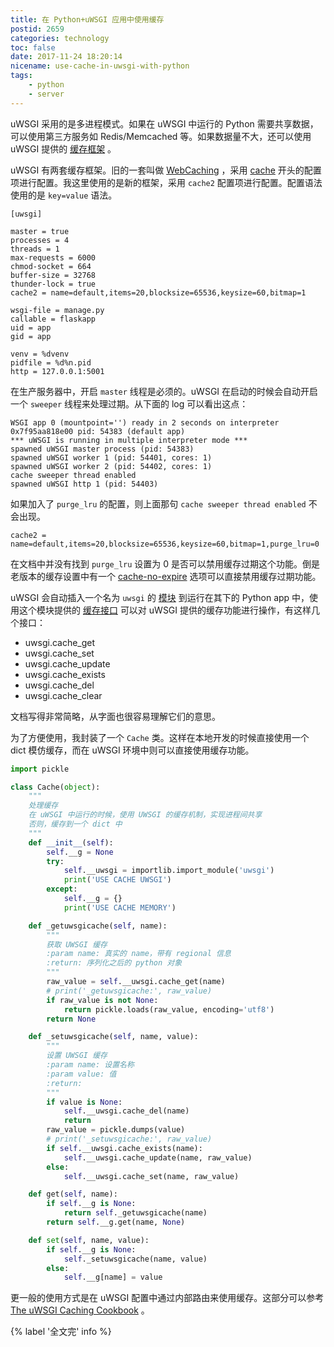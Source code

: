 ```yaml
---
title: 在 Python+uWSGI 应用中使用缓存
postid: 2659
categories: technology
toc: false
date: 2017-11-24 18:20:14
nicename: use-cache-in-uwsgi-with-python
tags:
    - python
    - server
---
```


uWSGI 采用的是多进程模式。如果在 uWSGI 中运行的 Python 需要共享数据，可以使用第三方服务如 Redis/Memcached 等。如果数据量不大，还可以使用 uWSGI 提供的 [缓存框架][caching] 。 <!--more--> 

uWSGI 有两套缓存框架。旧的一套叫做 [WebCaching][webcaching] ，采用 [cache][cacheoptions] 开头的配置项进行配置。我这里使用的是新的框架，采用 `cache2` 配置项进行配置。配置语法使用的是 `key=value` 语法。

```
[uwsgi]

master = true
processes = 4
threads = 1
max-requests = 6000
chmod-socket = 664
buffer-size = 32768
thunder-lock = true
cache2 = name=default,items=20,blocksize=65536,keysize=60,bitmap=1

wsgi-file = manage.py
callable = flaskapp
uid = app
gid = app

venv = %dvenv
pidfile = %d%n.pid
http = 127.0.0.1:5001
```

在生产服务器中，开启 `master` 线程是必须的。uWSGI 在启动的时候会自动开启一个 `sweeper` 线程来处理过期。从下面的 log 可以看出这点：

```
WSGI app 0 (mountpoint='') ready in 2 seconds on interpreter 0x7f95aa818e00 pid: 54383 (default app)
*** uWSGI is running in multiple interpreter mode ***
spawned uWSGI master process (pid: 54383)
spawned uWSGI worker 1 (pid: 54401, cores: 1)
spawned uWSGI worker 2 (pid: 54402, cores: 1)
cache sweeper thread enabled
spawned uWSGI http 1 (pid: 54403)
```

如果加入了 `purge_lru` 的配置，则上面那句 `cache sweeper thread enabled` 不会出现。

```
cache2 = name=default,items=20,blocksize=65536,keysize=60,bitmap=1,purge_lru=0
```

在文档中并没有找到 `purge_lru` 设置为 0 是否可以禁用缓存过期这个功能。倒是老版本的缓存设置中有一个 [cache-no-expire][cachenoexpire] 选项可以直接禁用缓存过期功能。

uWSGI 会自动插入一个名为 `uwsgi` 的 [模块][pythonmodule] 到运行在其下的 Python app 中，使用这个模块提供的 [缓存接口][cachefun] 可以对 uWSGI 提供的缓存功能进行操作，有这样几个接口：

- uwsgi.cache_get
- uwsgi.cache_set
- uwsgi.cache_update
- uwsgi.cache_exists
- uwsgi.cache_del
- uwsgi.cache_clear

文档写得非常简略，从字面也很容易理解它们的意思。

为了方便使用，我封装了一个 `Cache` 类。这样在本地开发的时候直接使用一个 dict 模仿缓存，而在 uWSGI 环境中则可以直接使用缓存功能。

```python
import pickle

class Cache(object):
    """
    处理缓存
    在 uWSGI 中运行的时候，使用 UWSGI 的缓存机制，实现进程间共享
    否则，缓存到一个 dict 中
    """
    def __init__(self):
        self.__g = None
        try:
            self.__uwsgi = importlib.import_module('uwsgi')
            print('USE CACHE UWSGI')
        except:
            self.__g = {}
            print('USE CACHE MEMORY')

    def _getuwsgicache(self, name):
        """
        获取 UWSGI 缓存
        :param name: 真实的 name，带有 regional 信息
        :return: 序列化之后的 python 对象
        """
        raw_value = self.__uwsgi.cache_get(name)
        # print('_getuwsgicache:', raw_value)
        if raw_value is not None:
            return pickle.loads(raw_value, encoding='utf8')
        return None

    def _setuwsgicache(self, name, value):
        """
        设置 UWSGI 缓存
        :param name: 设置名称
        :param value: 值
        :return:
        """
        if value is None:
            self.__uwsgi.cache_del(name)
            return
        raw_value = pickle.dumps(value)
        # print('_setuwsgicache:', raw_value)
        if self.__uwsgi.cache_exists(name):
            self.__uwsgi.cache_update(name, raw_value)
        else:
            self.__uwsgi.cache_set(name, raw_value)

    def get(self, name):
        if self.__g is None:
            return self._getuwsgicache(name)
        return self.__g.get(name, None)

    def set(self, name, value):
        if self.__g is None:
            self._setuwsgicache(name, value)
        else:
            self.__g[name] = value
```

更一般的使用方式是在 uWSGI 配置中通过内部路由来使用缓存。这部分可以参考 [The uWSGI Caching Cookbook][cachecookbook] 。

{% label '全文完' info %}

[caching]: https://uwsgi-docs.readthedocs.io/en/latest/Caching.html
[webcaching]: https://uwsgi-docs.readthedocs.io/en/latest/WebCaching.html
[cacheoptions]: https://uwsgi-docs.readthedocs.io/en/latest/Options.html#cache
[cachenoexpire]: http://uwsgi-docs.readthedocs.io/en/latest/Options.html#cache-no-expire
[pythonmodule]: https://uwsgi-docs.readthedocs.io/en/latest/PythonModule.html
[cachefun]: http://uwsgi-docs.readthedocs.io/en/latest/PythonModule.html#cache-functions
[cachecookbook]: https://uwsgi-docs.readthedocs.io/en/latest/tutorials/CachingCookbook.html
